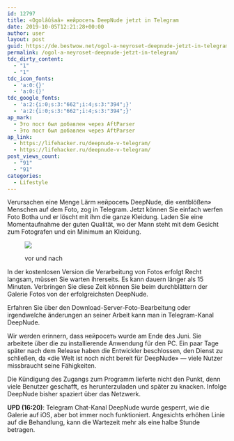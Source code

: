 ```yaml
---
id: 12797
title: «Ogolâûŝaâ» нейросеть DeepNude jetzt in Telegram
date: 2019-10-05T12:21:28+00:00
author: user
layout: post
guid: https://de.bestwow.net/ogol-a-neyroset-deepnude-jetzt-in-telegram/
permalink: /ogol-a-neyroset-deepnude-jetzt-in-telegram/
tdc_dirty_content:
  - "1"
  - "1"
tdc_icon_fonts:
  - 'a:0:{}'
  - 'a:0:{}'
tdc_google_fonts:
  - 'a:2:{i:0;s:3:"662";i:4;s:3:"394";}'
  - 'a:2:{i:0;s:3:"662";i:4;s:3:"394";}'
ap_mark:
  - Это пост был добавлен через AftParser
  - Это пост был добавлен через AftParser
ap_link:
  - https://lifehacker.ru/deepnude-v-telegram/
  - https://lifehacker.ru/deepnude-v-telegram/
post_views_count:
  - "91"
  - "91"
categories:
  - Lifestyle
---
```

Verursachen eine Menge Lärm нейросеть DeepNude, die «entblößen» Menschen auf dem Foto, zog in Telegram. Jetzt können Sie einfach werfen Foto Botha und er löscht mit ihm die ganze Kleidung. Laden Sie eine Momentaufnahme der guten Qualität, wo der Mann steht mit dem Gesicht zum Fotografen und ein Minimum an Kleidung.<figure>

![](https://de.bestwow.net/wp-content/uploads/2019/10/ogolyayuschaya-neyroset-deepnude-teper-dostupna-v-telegram-1.jpg) <figcaption>vor und nach</figcaption></figure> 

In der kostenlosen Version die Verarbeitung von Fotos erfolgt Recht langsam, müssen Sie warten ihrerseits. Es kann dauern länger als 15 Minuten. Verbringen Sie diese Zeit können Sie beim durchblättern der Galerie Fotos von der erfolgreichsten DeepNude.

Erfahren Sie über den Download-Server-Foto-Bearbeitung oder irgendwelche änderungen an seiner Arbeit kann man in Telegram-Kanal DeepNude.

Wir werden erinnern, dass нейросеть wurde am Ende des Juni. Sie arbeitete über die zu installierende Anwendung für den PC. Ein paar Tage später nach dem Release haben die Entwickler beschlossen, den Dienst zu schließen, da «die Welt ist noch nicht bereit für DeepNude» — viele Nutzer missbraucht seine Fähigkeiten.

Die Kündigung des Zugangs zum Programm lieferte nicht den Punkt, denn viele Benutzer geschafft, es herunterzuladen und später zu knacken. Infolge DeepNude bisher spaziert über das Netzwerk.

**UPD (16:20)**: Telegram Chat-Kanal DeepNude wurde gesperrt, wie die Galerie auf iOS, aber bot immer noch funktioniert. Angesichts erhöhen Linie auf die Behandlung, kann die Wartezeit mehr als eine halbe Stunde betragen.
